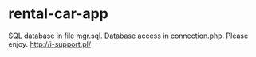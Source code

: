 # rental-car-app
SQL database in file mgr.sql.
Database access in connection.php.
Please enjoy. 
http://i-support.pl/
